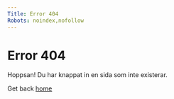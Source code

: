 ```yaml
---
Title: Error 404
Robots: noindex,nofollow
---
```


Error 404
=========

Hoppsan! Du har knappat in en sida som inte existerar.

Get back <a href="%base_url%?">home</a></td>
